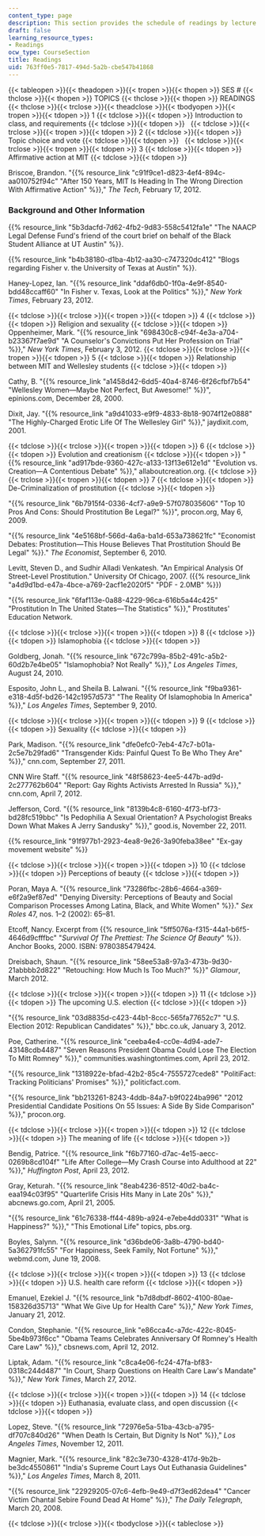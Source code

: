 ```yaml
---
content_type: page
description: This section provides the schedule of readings by lecture topic.
draft: false
learning_resource_types:
- Readings
ocw_type: CourseSection
title: Readings
uid: 763ff0e5-7817-494d-5a2b-cbe547b41868
---
```

{{< tableopen >}}{{< theadopen >}}{{< tropen >}}{{< thopen >}}
SES #
{{< thclose >}}{{< thopen >}}
TOPICS
{{< thclose >}}{{< thopen >}}
READINGS
{{< thclose >}}{{< trclose >}}{{< theadclose >}}{{< tbodyopen >}}{{< tropen >}}{{< tdopen >}}
1
{{< tdclose >}}{{< tdopen >}}
Introduction to class, and requirements
{{< tdclose >}}{{< tdopen >}}
 
{{< tdclose >}}{{< trclose >}}{{< tropen >}}{{< tdopen >}}
2
{{< tdclose >}}{{< tdopen >}}
Topic choice and vote
{{< tdclose >}}{{< tdopen >}}
 
{{< tdclose >}}{{< trclose >}}{{< tropen >}}{{< tdopen >}}
3
{{< tdclose >}}{{< tdopen >}}
Affirmative action at MIT
{{< tdclose >}}{{< tdopen >}}

Briscoe, Brandon. "{{% resource_link "c91f9ce1-d823-4ef4-894c-aa010752f94c" "After 150 Years, MIT Is Heading In The Wrong Direction With Affirmative Action" %}}," *The Tech*, February 17, 2012.

### Background and Other Information

{{% resource_link "5b3dacfd-7d62-4fb2-9d83-558c5412fa1e" "The NAACP Legal Defense Fund's friend of the court brief on behalf of the Black Student Alliance at UT Austin" %}}.

{{% resource_link "b4b38180-d1ba-4b12-aa30-c747320dc412" "Blogs regarding Fisher v. the University of Texas at Austin" %}}.

Haney-Lopez, Ian. "{{% resource_link "ddaf6db0-1f0a-4e9f-8540-bdd48ccaff60" "In Fisher v. Texas, Look at the Politics" %}}," *New York Times*, February 23, 2012.

{{< tdclose >}}{{< trclose >}}{{< tropen >}}{{< tdopen >}}
4
{{< tdclose >}}{{< tdopen >}}
Religion and sexuality
{{< tdclose >}}{{< tdopen >}}
Oppenheimer, Mark. "{{% resource_link "698430c8-c94f-4e3a-a704-b23367f7ae9d" "A Counselor's Convictions Put Her Profession on Trial" %}}," *New York Times*, February 3, 2012.
{{< tdclose >}}{{< trclose >}}{{< tropen >}}{{< tdopen >}}
5
{{< tdclose >}}{{< tdopen >}}
Relationship between MIT and Wellesley students
{{< tdclose >}}{{< tdopen >}}

Cathy, B. "{{% resource_link "a1458d42-6dd5-40a4-8746-6f26cfbf7b54" "Wellesley Women—Maybe Not Perfect, But Awesome!" %}}", epinions.com, December 28, 2000.

Dixit, Jay. "{{% resource_link "a9d41033-e9f9-4833-8b18-9074f12e0888" "The Highly-Charged Erotic Life Of The Wellesley Girl" %}}," jaydixit.com, 2001.

{{< tdclose >}}{{< trclose >}}{{< tropen >}}{{< tdopen >}}
6
{{< tdclose >}}{{< tdopen >}}
Evolution and creationism
{{< tdclose >}}{{< tdopen >}}
"{{% resource_link "ad917bde-9360-427c-a133-13f13e612e1d" "Evolution vs. Creation—A Contentious Debate" %}}," allaboutcreation.org.
{{< tdclose >}}{{< trclose >}}{{< tropen >}}{{< tdopen >}}
7
{{< tdclose >}}{{< tdopen >}}
De-Criminalization of prostitution
{{< tdclose >}}{{< tdopen >}}

"{{% resource_link "6b7915f4-0336-4cf7-a9e9-57f078035606" "Top 10 Pros And Cons: Should Prostitution Be Legal?" %}}", procon.org, May 6, 2009.

"{{% resource_link "4e5168bf-566d-4a6a-ba1d-653a738621fc" "Economist Debates: Prostitution—This House Believes That Prostitution Should Be Legal" %}}." *The Economist*, September 6, 2010.

Levitt, Steven D., and Sudhir Alladi Venkatesh. "An Empirical Analysis Of Street-Level Prostitution." University Of Chicago, 2007. ({{% resource_link "a4d9d1bd-e47a-4bce-a769-2acf1e2020f5" "PDF - 2.0MB" %}})

"{{% resource_link "6faf113e-0a88-4229-96ca-616b5a44c425" "Prostitution In The United States—The Statistics" %}}," Prostitutes' Education Network.

{{< tdclose >}}{{< trclose >}}{{< tropen >}}{{< tdopen >}}
8
{{< tdclose >}}{{< tdopen >}}
Islamophobia
{{< tdclose >}}{{< tdopen >}}

Goldberg, Jonah. "{{% resource_link "672c799a-85b2-491c-a5b2-60d2b7e4be05" "Islamophobia? Not Really" %}}," *Los Angeles Times*, August 24, 2010.

Esposito, John L., and Sheila B. Lalwani. "{{% resource_link "f9ba9361-e318-4d5f-bd26-142c1957d573" "The Reality Of Islamophobia In America" %}}," *Los Angeles Times*, September 9, 2010.

{{< tdclose >}}{{< trclose >}}{{< tropen >}}{{< tdopen >}}
9
{{< tdclose >}}{{< tdopen >}}
Sexuality
{{< tdclose >}}{{< tdopen >}}

Park, Madison. "{{% resource_link "dfe0efc0-7eb4-47c7-b01a-2c5e7b29fad6" "Transgender Kids: Painful Quest To Be Who They Are" %}}," cnn.com, September 27, 2011.

CNN Wire Staff. "{{% resource_link "48f58623-4ee5-447b-ad9d-2c277762b604" "Report: Gay Rights Activists Arrested In Russia" %}}," cnn.com, April 7, 2012.

Jefferson, Cord. "{{% resource_link "8139b4c8-6160-4f73-bf73-bd28fc519bbc" "Is Pedophilia A Sexual Orientation? A Psychologist Breaks Down What Makes A Jerry Sandusky" %}}," good.is, November 22, 2011.

{{% resource_link "91f977b1-2923-4ea8-9e26-3a90feba38ee" "Ex-gay movement website" %}}

{{< tdclose >}}{{< trclose >}}{{< tropen >}}{{< tdopen >}}
10
{{< tdclose >}}{{< tdopen >}}
Perceptions of beauty
{{< tdclose >}}{{< tdopen >}}

Poran, Maya A. "{{% resource_link "73286fbc-28b6-4664-a369-e6f2a9ef87ed" "Denying Diversity: Perceptions of Beauty and Social Comparison Processes Among Latina, Black, and White Women" %}}." *Sex Roles* 47, nos. 1–2 (2002): 65–81.

Etcoff, Nancy. Excerpt from {{% resource_link "5ff5076a-f315-44a1-b6f5-4646d9cfffbc" "*Survival Of The Prettiest: The Science Of Beauty*" %}}. Anchor Books, 2000. ISBN: 9780385479424.

Dreisbach, Shaun. "{{% resource_link "58ee53a8-97a3-473b-9d30-21abbbb2d822" "Retouching: How Much Is Too Much?" %}}" *Glamour*, March 2012.

{{< tdclose >}}{{< trclose >}}{{< tropen >}}{{< tdopen >}}
11
{{< tdclose >}}{{< tdopen >}}
The upcoming U.S. election
{{< tdclose >}}{{< tdopen >}}

"{{% resource_link "03d8835d-c423-44b1-8ccc-565fa77652c7" "U.S. Election 2012: Republican Candidates" %}}," bbc.co.uk, January 3, 2012.

Poe, Catherine. "{{% resource_link "ceeba4e4-cc0e-4d94-ade7-43148cdb4487" "Seven Reasons President Obama Could Lose The Election To Mitt Romney" %}}," communities.washingtontimes.com, April 23, 2012.

"{{% resource_link "1318922e-bfad-42b2-85c4-7555727cede8" "PolitiFact: Tracking Politicians' Promises" %}}," politicfact.com.

"{{% resource_link "bb213261-8243-4ddb-84a7-b9f0224ba996" "2012 Presidential Candidate Positions On 55 Issues: A Side By Side Comparison" %}}," procon.org.

{{< tdclose >}}{{< trclose >}}{{< tropen >}}{{< tdopen >}}
12
{{< tdclose >}}{{< tdopen >}}
The meaning of life
{{< tdclose >}}{{< tdopen >}}

Bendig, Patrice. "{{% resource_link "f6b77160-d7ac-4e15-aecc-0269b8cd104f" "Life After College—My Crash Course into Adulthood at 22" %}}," *Huffington Post*, April 23, 2012.

Gray, Keturah. "{{% resource_link "8eab4236-8512-40d2-ba4c-eaa194c03f95" "Quarterlife Crisis Hits Many in Late 20s" %}}," abcnews.go.com, April 21, 2005.

"{{% resource_link "61c76338-ff44-489b-a924-e7ebe4dd0331" "What is Happiness?" %}}," "This Emotional Life" topics, pbs.org.

Boyles, Salynn. "{{% resource_link "d36bde06-3a8b-4790-bd40-5a362791fc55" "For Happiness, Seek Family, Not Fortune" %}}," webmd.com, June 19, 2008.

{{< tdclose >}}{{< trclose >}}{{< tropen >}}{{< tdopen >}}
13
{{< tdclose >}}{{< tdopen >}}
U.S. health care reform
{{< tdclose >}}{{< tdopen >}}

Emanuel, Ezekiel J. "{{% resource_link "b7d8dbdf-8602-4100-80ae-158326d35713" "What We Give Up for Health Care" %}}," *New York Times*, January 21, 2012.

Condon, Stephanie. "{{% resource_link "e86cca4c-a7dc-422c-8045-5be4b973f6cc" "Obama Teams Celebrates Anniversary Of Romney's Health Care Law" %}}," cbsnews.com, April 12, 2012.

Liptak, Adam. "{{% resource_link "c8ca4e06-fc24-47fa-bf83-0318c244d487" "In Court, Sharp Questions on Health Care Law's Mandate" %}}," *New York Times*, March 27, 2012.

{{< tdclose >}}{{< trclose >}}{{< tropen >}}{{< tdopen >}}
14
{{< tdclose >}}{{< tdopen >}}
Euthanasia, evaluate class, and open discussion
{{< tdclose >}}{{< tdopen >}}

Lopez, Steve. "{{% resource_link "72976e5a-51ba-43cb-a795-df707c840d26" "When Death Is Certain, But Dignity Is Not" %}}," *Los Angeles Times*, November 12, 2011.

Magnier, Mark. "{{% resource_link "82c3e730-4328-417d-9b2b-be3dc4550861" "India's Supreme Court Lays Out Euthanasia Guidelines" %}}," *Los Angeles Times*, March 8, 2011.

"{{% resource_link "22929205-07c6-4efb-9e49-d7f3ed62dea4" "Cancer Victim Chantal Sebire Found Dead At Home" %}}," *The Daily Telegraph*, March 20, 2008.

{{< tdclose >}}{{< trclose >}}{{< tbodyclose >}}{{< tableclose >}}